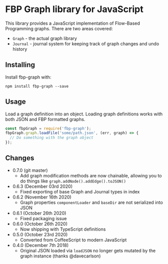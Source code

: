 FBP Graph library for JavaScript
================================

This library provides a JavaScript implementation of Flow-Based Programming graphs. There are two areas covered:

* `Graph` - the actual graph library
* `Journal` - journal system for keeping track of graph changes and undo history

## Installing

Install fbp-graph with:

```
npm install fbp-graph --save
```

## Usage

Load a graph definition into an object. Loading graph definitions works with both JSON and FBP formatted graphs.

```javascript
const fbpGraph = require('fbp-graph');
fbpGraph.graph.loadFile('some/path.json', (err, graph) => {
  // Do something with the graph object
});
```

## Changes

* 0.7.0 (git master)
  - Add graph modification methods are now chainable, allowing you to do things like `graph.addNode().addEdge().toJSON()`
* 0.6.3 (December 03rd 2020)
  - Fixed exporting of base Graph and Journal types in index
* 0.6.2 (November 16th 2020)
  - Graph properties `componentLoader` and `baseDir` are not serialized into JSON
* 0.6.1 (October 26th 2020)
  - Fixed packaging issue
* 0.6.0 (October 26th 2020)
  - Now shipping with TypeScript definitions
* 0.5.0 (October 23rd 2020)
  - Converted from CoffeeScript to modern JavaScript
* 0.4.0 (December 7th 2018)
  - Original JSON loaded via `loadJSON` no longer gets mutated by the graph instance (thanks @davecarlson)
